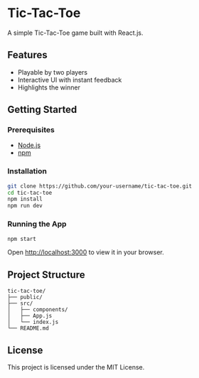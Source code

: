 # Tic-Tac-Toe

A simple Tic-Tac-Toe game built with React.js.

## Features

- Playable by two players
- Interactive UI with instant feedback
- Highlights the winner

## Getting Started

### Prerequisites

- [Node.js](https://nodejs.org/)
- [npm](https://www.npmjs.com/)

### Installation

```bash
git clone https://github.com/your-username/tic-tac-toe.git
cd tic-tac-toe
npm install
npm run dev
```

### Running the App

```bash
npm start
```

Open [http://localhost:3000](http://localhost:3000) to view it in your browser.

## Project Structure

```
tic-tac-toe/
├── public/
├── src/
│   ├── components/
│   ├── App.js
│   └── index.js
└── README.md
```

## License

This project is licensed under the MIT License.
